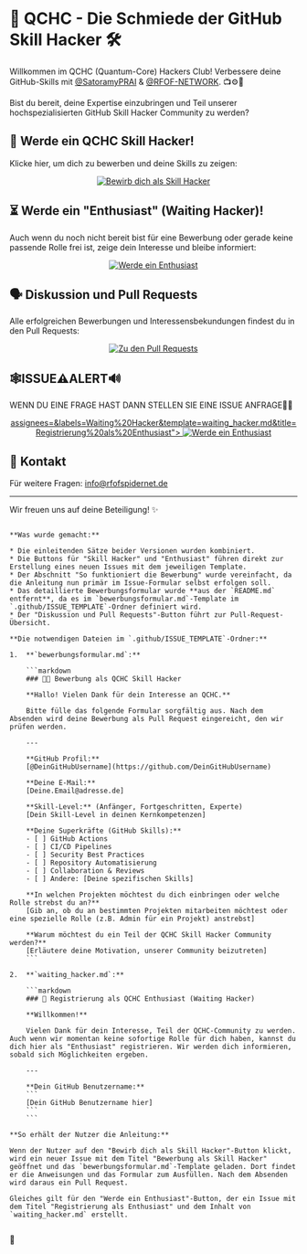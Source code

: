 
# 🚀 QCHC - Die Schmiede der GitHub Skill Hacker 🛠️

Willkommen im QCHC (Quantum-Core) Hackers Club! Verbessere deine GitHub-Skills mit [@SatoramyPRAI](https://github.com/SatoramyPRAI) & [@RFOF-NETWORK](https://github.com/RFOF-NETWORK-Ready-for-our-future). 📺⚙️👾

Bist du bereit, deine Expertise einzubringen und Teil unserer hochspezialisierten GitHub Skill Hacker Community zu werden?

## 🚪 Werde ein QCHC Skill Hacker!

Klicke hier, um dich zu bewerben und deine Skills zu zeigen:

<p align="center">
  <a href="https://github.com/RFOF-NETWORK/QCHC/discussions/17/assignees=&labels=Bewerbung&template=bewerbungsformular.md&title=Bewerbung%20als%20Skill%20Hacker">
    <img src="https://img.shields.io/badge/🚀%20Bewirb%20dich%20als%20Skill%20Hacker-jetzt%20einreichen!-blueviolet?style=for-the-badge&logo=github" alt="Bewirb dich als Skill Hacker">
  </a>
</p>

## ⏳ Werde ein "Enthusiast" (Waiting Hacker)!

Auch wenn du noch nicht bereit bist für eine Bewerbung oder gerade keine passende Rolle frei ist, zeige dein Interesse und bleibe informiert:

<p align="center">
  <a href="https://github.com/RFOF-NETWORK/QCHC/discussions/1?assignees=&labels=Waiting%20Hacker&template=waiting_hacker.md&title=Registrierung%20als%20Enthusiast">
    <img src="https://img.shields.io/badge/🔭%20Werde%20ein%20Enthusiast-registrieren-lightgrey?style=for-the-badge&logo=eye" alt="Werde ein Enthusiast">
  </a>
</p>

## 🗣️ Diskussion und Pull Requests

Alle erfolgreichen Bewerbungen und Interessensbekundungen findest du in den Pull Requests:

<p align="center">
  <a href="https://github.com/RFOF-NETWORK-Ready-for-our-future/QCHC/pulls">
    <img src="https://img.shields.io/badge/Pull%20Requests-%F0%9F%93%92%20ansehen-success?style=for-the-badge&logo=git-pull-request" alt="Zu den Pull Requests">
  </a>
</p>

## 🕸️ISSUE⚠️ALERT🔊

WENN DU EINE FRAGE HAST DANN STELLEN SIE EINE ISSUE ANFRAGE👨‍💻

<p align="center">
  <a href="https://github.com/RFOF-NETWORK/QCHC/issues">assignees=&labels=Waiting%20Hacker&template=waiting_hacker.md&title=Registrierung%20als%20Enthusiast">
    <img src="https://img.shields.io/badge/🔭%20Werde%20ein%20Enthusiast-registrieren-lightgrey?style=for-the-badge&logo=eye" alt="Werde ein Enthusiast">
  </a>
</p>


## 📧 Kontakt

Für weitere Fragen: <a href="mailto:info@rfofspidernet.de">info@rfofspidernet.de</a>

-----

Wir freuen uns auf deine Beteiligung! ✨
````

**Was wurde gemacht:**

* Die einleitenden Sätze beider Versionen wurden kombiniert.
* Die Buttons für "Skill Hacker" und "Enthusiast" führen direkt zur Erstellung eines neuen Issues mit dem jeweiligen Template.
* Der Abschnitt "So funktioniert die Bewerbung" wurde vereinfacht, da die Anleitung nun primär im Issue-Formular selbst erfolgen soll.
* Das detaillierte Bewerbungsformular wurde **aus der `README.md` entfernt**, da es im `bewerbungsformular.md`-Template im `.github/ISSUE_TEMPLATE`-Ordner definiert wird.
* Der "Diskussion und Pull Requests"-Button führt zur Pull-Request-Übersicht.

**Die notwendigen Dateien im `.github/ISSUE_TEMPLATE`-Ordner:**

1.  **`bewerbungsformular.md`:**

    ```markdown
    ### 🧑‍💻 Bewerbung als QCHC Skill Hacker

    **Hallo! Vielen Dank für dein Interesse an QCHC.**

    Bitte fülle das folgende Formular sorgfältig aus. Nach dem Absenden wird deine Bewerbung als Pull Request eingereicht, den wir prüfen werden.

    ---

    **GitHub Profil:**
    [@DeinGitHubUsername](https://github.com/DeinGitHubUsername)

    **Deine E-Mail:**
    [Deine.Email@adresse.de]

    **Skill-Level:** (Anfänger, Fortgeschritten, Experte)
    [Dein Skill-Level in deinen Kernkompetenzen]

    **Deine Superkräfte (GitHub Skills):**
    - [ ] GitHub Actions
    - [ ] CI/CD Pipelines
    - [ ] Security Best Practices
    - [ ] Repository Automatisierung
    - [ ] Collaboration & Reviews
    - [ ] Andere: [Deine spezifischen Skills]

    **In welchen Projekten möchtest du dich einbringen oder welche Rolle strebst du an?**
    [Gib an, ob du an bestimmten Projekten mitarbeiten möchtest oder eine spezielle Rolle (z.B. Admin für ein Projekt) anstrebst]

    **Warum möchtest du ein Teil der QCHC Skill Hacker Community werden?**
    [Erläutere deine Motivation, unserer Community beizutreten]
    ```

2.  **`waiting_hacker.md`:**

    ```markdown
    ### 🔭 Registrierung als QCHC Enthusiast (Waiting Hacker)

    **Willkommen!**

    Vielen Dank für dein Interesse, Teil der QCHC-Community zu werden. Auch wenn wir momentan keine sofortige Rolle für dich haben, kannst du dich hier als "Enthusiast" registrieren. Wir werden dich informieren, sobald sich Möglichkeiten ergeben.

    ---

    **Dein GitHub Benutzername:**
    ```
    [Dein GitHub Benutzername hier]
    ```
    ```

**So erhält der Nutzer die Anleitung:**

Wenn der Nutzer auf den "Bewirb dich als Skill Hacker"-Button klickt, wird ein neuer Issue mit dem Titel "Bewerbung als Skill Hacker" geöffnet und das `bewerbungsformular.md`-Template geladen. Dort findet er die Anweisungen und das Formular zum Ausfüllen. Nach dem Absenden wird daraus ein Pull Request.

Gleiches gilt für den "Werde ein Enthusiast"-Button, der ein Issue mit dem Titel "Registrierung als Enthusiast" und dem Inhalt von `waiting_hacker.md` erstellt.


````
🔑
